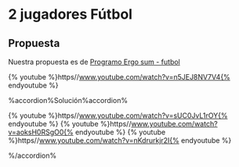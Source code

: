 
# 2 jugadores Fútbol

## Propuesta

Nuestra propuesta es de [Programo Ergo sum - futbol](http://www.programoergosum.com/cursos-online/scratch/141-juego-de-futbol-eurocopa-16-programado-con-scratch)

{% youtube %}https//www.youtube.com/watch?v=n5JEJ8NV7V4{% endyoutube %}


%accordion%Solución%accordion%

{% youtube %}https//www.youtube.com/watch?v=sUC0JvL1rOY{% endyoutube %}
{% youtube %}https//www.youtube.com/watch?v=aoksH0RSgO0{% endyoutube %}
{% youtube %}https//www.youtube.com/watch?v=nKdrurkjr2I{% endyoutube %}

%/accordion%

